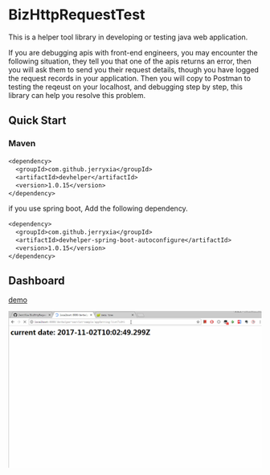 # BizHttpRequestTest

This is a helper tool library in developing or testing java web application.

If you are debugging apis with front-end engineers, you may encounter the following situation, they tell you that one of the apis returns an error, then you will ask them to send you their request details, though you have logged the request records in your application. Then you will copy to Postman to testing the reqeust on your localhost, and debugging step by step, this library can help you resolve this problem.


## Quick Start

### Maven

    <dependency>
      <groupId>com.github.jerryxia</groupId>
      <artifactId>devhelper</artifactId>
      <version>1.0.15</version>
    </dependency>

if you use spring boot, Add the following dependency.

    <dependency>
      <groupId>com.github.jerryxia</groupId>
      <artifactId>devhelper-spring-boot-autoconfigure</artifactId>
      <version>1.0.15</version>
    </dependency>


## Dashboard

[demo](https://res4gqk.appspot.com/)

![sample01](doc/sample01.gif)




